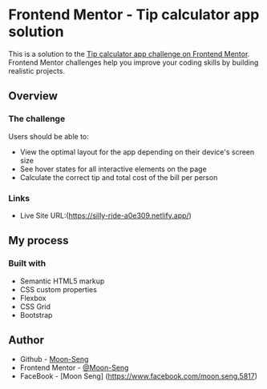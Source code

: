 # Frontend Mentor - Tip calculator app solution

This is a solution to the [Tip calculator app challenge on Frontend Mentor](https://www.frontendmentor.io/challenges/tip-calculator-app-ugJNGbJUX). Frontend Mentor challenges help you improve your coding skills by building realistic projects.

## Overview

### The challenge

Users should be able to:

- View the optimal layout for the app depending on their device's screen size
- See hover states for all interactive elements on the page
- Calculate the correct tip and total cost of the bill per person

### Links

- Live Site URL:(https://silly-ride-a0e309.netlify.app/)

## My process

### Built with

- Semantic HTML5 markup
- CSS custom properties
- Flexbox
- CSS Grid
- Bootstrap


## Author

- Github - [Moon-Seng](https://github.com/Moon-Seng)
- Frontend Mentor - [@Moon-Seng](https://www.frontendmentor.io/profile/Moon-Seng)
- FaceBook - [Moon Seng] (https://www.facebook.com/moon.seng.5817)
